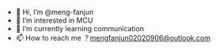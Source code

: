 - 👋 Hi, I’m @meng-fanjun
- 👀 I’m interested in MCU
- 🌱 I’m currently learning communication
- 📫 How to reach me ？mengfanjun02020906@outlook.com

<!---
Student
--->

